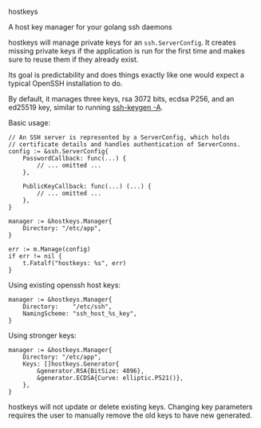 hostkeys

A host key manager for your golang ssh daemons

hostkeys will manage private keys for an `ssh.ServerConfig`. It creates missing private keys if the application is run for the first time and makes sure to reuse them if they already exist. 

Its goal is predictability and does things exactly like one would expect a typical OpenSSH installation to do. 

By default, it manages three keys, rsa 3072 bits, ecdsa P256, and an ed25519 key, similar to running [ssh-keygen -A](https://man7.org/linux/man-pages/man1/ssh-keygen.1.html#:~:text=are%20as%20follows%3A-,-A,-For%20each%20of).

Basic usage:
```golang
// An SSH server is represented by a ServerConfig, which holds
// certificate details and handles authentication of ServerConns.
config := &ssh.ServerConfig{
    PasswordCallback: func(...) {
        // ... omitted ...
    },

    PublicKeyCallback: func(...) (...) {
        // ... omitted ...
    },
}

manager := &hostkeys.Manager{
    Directory: "/etc/app",
}

err := m.Manage(config)
if err != nil {
    t.Fatalf("hostkeys: %s", err)
}
```

Using existing openssh host keys:
```golang
manager := &hostkeys.Manager{
    Directory:    "/etc/ssh",
    NamingScheme: "ssh_host_%s_key",
}
```

Using stronger keys:
```golang
manager := &hostkeys.Manager{
    Directory: "/etc/app",
    Keys: []hostkeys.Generator{
		&generator.RSA{BitSize: 4096},
		&generator.ECDSA{Curve: elliptic.P521()},
	},
}
```

hostkeys will not update or delete existing keys. Changing key parameters requires the user to manually remove the old keys to have new generated.